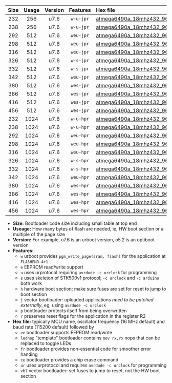 |Size|Usage|Version|Features|Hex file|
|:-:|:-:|:-:|:-:|:--|
|232|256|u7.6|`w-u-jpr`|[atmega6490a_18mhz432_9600bps_ur_vbl.hex](https://raw.githubusercontent.com/stefanrueger/urboot/main/bootloaders/atmega6490a/fcpu_18mhz432/9600_bps/atmega6490a_18mhz432_9600bps_ur_vbl.hex)|
|238|256|u7.6|`w-u-jpr`|[atmega6490a_18mhz432_9600bps_lednop_ur_vbl.hex](https://raw.githubusercontent.com/stefanrueger/urboot/main/bootloaders/atmega6490a/fcpu_18mhz432/9600_bps/atmega6490a_18mhz432_9600bps_lednop_ur_vbl.hex)|
|292|512|u7.6|`weu-jpr`|[atmega6490a_18mhz432_9600bps_ee_ur_vbl.hex](https://raw.githubusercontent.com/stefanrueger/urboot/main/bootloaders/atmega6490a/fcpu_18mhz432/9600_bps/atmega6490a_18mhz432_9600bps_ee_ur_vbl.hex)|
|298|512|u7.6|`weu-jpr`|[atmega6490a_18mhz432_9600bps_ee_lednop_ur_vbl.hex](https://raw.githubusercontent.com/stefanrueger/urboot/main/bootloaders/atmega6490a/fcpu_18mhz432/9600_bps/atmega6490a_18mhz432_9600bps_ee_lednop_ur_vbl.hex)|
|316|512|u7.6|`weu-jpr`|[atmega6490a_18mhz432_9600bps_ee_lednop_fr_ur_vbl.hex](https://raw.githubusercontent.com/stefanrueger/urboot/main/bootloaders/atmega6490a/fcpu_18mhz432/9600_bps/atmega6490a_18mhz432_9600bps_ee_lednop_fr_ur_vbl.hex)|
|326|512|u7.6|`w-s-jpr`|[atmega6490a_18mhz432_9600bps_vbl.hex](https://raw.githubusercontent.com/stefanrueger/urboot/main/bootloaders/atmega6490a/fcpu_18mhz432/9600_bps/atmega6490a_18mhz432_9600bps_vbl.hex)|
|332|512|u7.6|`w-s-jpr`|[atmega6490a_18mhz432_9600bps_lednop_vbl.hex](https://raw.githubusercontent.com/stefanrueger/urboot/main/bootloaders/atmega6490a/fcpu_18mhz432/9600_bps/atmega6490a_18mhz432_9600bps_lednop_vbl.hex)|
|342|512|u7.6|`weu-jpr`|[atmega6490a_18mhz432_9600bps_ee_lednop_fr_ce_ur_vbl.hex](https://raw.githubusercontent.com/stefanrueger/urboot/main/bootloaders/atmega6490a/fcpu_18mhz432/9600_bps/atmega6490a_18mhz432_9600bps_ee_lednop_fr_ce_ur_vbl.hex)|
|380|512|u7.6|`wes-jpr`|[atmega6490a_18mhz432_9600bps_ee_vbl.hex](https://raw.githubusercontent.com/stefanrueger/urboot/main/bootloaders/atmega6490a/fcpu_18mhz432/9600_bps/atmega6490a_18mhz432_9600bps_ee_vbl.hex)|
|386|512|u7.6|`wes-jpr`|[atmega6490a_18mhz432_9600bps_ee_lednop_vbl.hex](https://raw.githubusercontent.com/stefanrueger/urboot/main/bootloaders/atmega6490a/fcpu_18mhz432/9600_bps/atmega6490a_18mhz432_9600bps_ee_lednop_vbl.hex)|
|416|512|u7.6|`wes-jpr`|[atmega6490a_18mhz432_9600bps_ee_lednop_fr_vbl.hex](https://raw.githubusercontent.com/stefanrueger/urboot/main/bootloaders/atmega6490a/fcpu_18mhz432/9600_bps/atmega6490a_18mhz432_9600bps_ee_lednop_fr_vbl.hex)|
|456|512|u7.6|`wes-jpr`|[atmega6490a_18mhz432_9600bps_ee_lednop_fr_ce_vbl.hex](https://raw.githubusercontent.com/stefanrueger/urboot/main/bootloaders/atmega6490a/fcpu_18mhz432/9600_bps/atmega6490a_18mhz432_9600bps_ee_lednop_fr_ce_vbl.hex)|
|232|1024|u7.6|`w-u-hpr`|[atmega6490a_18mhz432_9600bps_ur.hex](https://raw.githubusercontent.com/stefanrueger/urboot/main/bootloaders/atmega6490a/fcpu_18mhz432/9600_bps/atmega6490a_18mhz432_9600bps_ur.hex)|
|238|1024|u7.6|`w-u-hpr`|[atmega6490a_18mhz432_9600bps_lednop_ur.hex](https://raw.githubusercontent.com/stefanrueger/urboot/main/bootloaders/atmega6490a/fcpu_18mhz432/9600_bps/atmega6490a_18mhz432_9600bps_lednop_ur.hex)|
|292|1024|u7.6|`weu-hpr`|[atmega6490a_18mhz432_9600bps_ee_ur.hex](https://raw.githubusercontent.com/stefanrueger/urboot/main/bootloaders/atmega6490a/fcpu_18mhz432/9600_bps/atmega6490a_18mhz432_9600bps_ee_ur.hex)|
|298|1024|u7.6|`weu-hpr`|[atmega6490a_18mhz432_9600bps_ee_lednop_ur.hex](https://raw.githubusercontent.com/stefanrueger/urboot/main/bootloaders/atmega6490a/fcpu_18mhz432/9600_bps/atmega6490a_18mhz432_9600bps_ee_lednop_ur.hex)|
|316|1024|u7.6|`weu-hpr`|[atmega6490a_18mhz432_9600bps_ee_lednop_fr_ur.hex](https://raw.githubusercontent.com/stefanrueger/urboot/main/bootloaders/atmega6490a/fcpu_18mhz432/9600_bps/atmega6490a_18mhz432_9600bps_ee_lednop_fr_ur.hex)|
|326|1024|u7.6|`w-s-hpr`|[atmega6490a_18mhz432_9600bps.hex](https://raw.githubusercontent.com/stefanrueger/urboot/main/bootloaders/atmega6490a/fcpu_18mhz432/9600_bps/atmega6490a_18mhz432_9600bps.hex)|
|332|1024|u7.6|`w-s-hpr`|[atmega6490a_18mhz432_9600bps_lednop.hex](https://raw.githubusercontent.com/stefanrueger/urboot/main/bootloaders/atmega6490a/fcpu_18mhz432/9600_bps/atmega6490a_18mhz432_9600bps_lednop.hex)|
|342|1024|u7.6|`weu-hpr`|[atmega6490a_18mhz432_9600bps_ee_lednop_fr_ce_ur.hex](https://raw.githubusercontent.com/stefanrueger/urboot/main/bootloaders/atmega6490a/fcpu_18mhz432/9600_bps/atmega6490a_18mhz432_9600bps_ee_lednop_fr_ce_ur.hex)|
|380|1024|u7.6|`wes-hpr`|[atmega6490a_18mhz432_9600bps_ee.hex](https://raw.githubusercontent.com/stefanrueger/urboot/main/bootloaders/atmega6490a/fcpu_18mhz432/9600_bps/atmega6490a_18mhz432_9600bps_ee.hex)|
|386|1024|u7.6|`wes-hpr`|[atmega6490a_18mhz432_9600bps_ee_lednop.hex](https://raw.githubusercontent.com/stefanrueger/urboot/main/bootloaders/atmega6490a/fcpu_18mhz432/9600_bps/atmega6490a_18mhz432_9600bps_ee_lednop.hex)|
|416|1024|u7.6|`wes-hpr`|[atmega6490a_18mhz432_9600bps_ee_lednop_fr.hex](https://raw.githubusercontent.com/stefanrueger/urboot/main/bootloaders/atmega6490a/fcpu_18mhz432/9600_bps/atmega6490a_18mhz432_9600bps_ee_lednop_fr.hex)|
|456|1024|u7.6|`wes-hpr`|[atmega6490a_18mhz432_9600bps_ee_lednop_fr_ce.hex](https://raw.githubusercontent.com/stefanrueger/urboot/main/bootloaders/atmega6490a/fcpu_18mhz432/9600_bps/atmega6490a_18mhz432_9600bps_ee_lednop_fr_ce.hex)|

- **Size:** Bootloader code size including small table at top end
- **Useage:** How many bytes of flash are needed, ie, HW boot section or a multiple of the page size
- **Version:** For example, u7.6 is an urboot version, o5.2 is an optiboot version
- **Features:**
  + `w` urboot provides `pgm_write_page(sram, flash)` for the application at `FLASHEND-4+1`
  + `e` EEPROM read/write support
  + `u` uses urprotocol requiring `avrdude -c urclock` for programming
  + `s` uses skeleton of STK500v1 protocol; `-c urclock` and `-c arduino` both work
  + `h` hardware boot section: make sure fuses are set for reset to jump to boot section
  + `j` vector bootloader: uploaded applications *need to be patched externally*, eg, using `avrdude -c urclock`
  + `p` bootloader protects itself from being overwritten
  + `r` preserves reset flags for the application in the register R2
- **Hex file:** typically MCU name, oscillator frequency (16 MHz default) and baud rate (115200 default) followed by
  + `ee` bootloader supports EEPROM read/write
  + `lednop` "template" bootloader contains `mov rx,rx` nops that can be replaced to toggle LEDs
  + `fr` bootloader provides non-essential code for smoother error handing
  + `ce` bootloader provides a chip erase command
  + `ur` uses urprotocol and requires `avrdude -c urclock` for programming
  + `vbl` vector bootloader: set fuses to jump to reset, not the HW boot section
